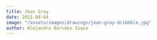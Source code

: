 ```yaml
---
title: Jean Gray
date: 2021-08-04
image: "/assets/images/drawings/jean-gray-dribbble.jpg"
author: Alejandro Narváez Isaza
---
```

